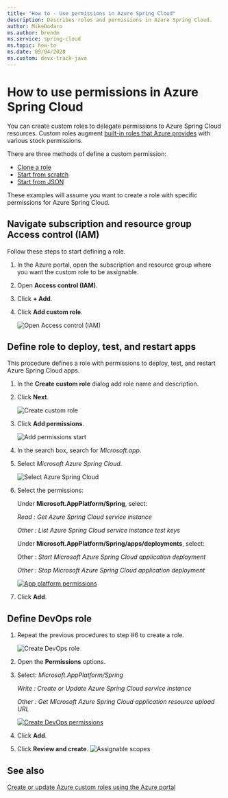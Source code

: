 ```yaml
---
title: "How to - Use permissions in Azure Spring Cloud"
description: Describes roles and permissions in Azure Spring Cloud.
author: MikeDodaro
ms.author: brendm
ms.service: spring-cloud
ms.topic: how-to
ms.date: 09/04/2020
ms.custom: devx-track-java
---
```


# How to use permissions in Azure Spring Cloud
You can create custom roles to delegate permissions to Azure Spring Cloud resources. Custom roles augment [built-in roles that Azure provides](https://docs.microsoft.com/azure/role-based-access-control/built-in-roles) with various stock permissions.

There are three methods of define a custom permission:
* [Clone a role](https://docs.microsoft.com/azure/role-based-access-control/custom-roles-portal#clone-a-role)
* [Start from scratch](https://docs.microsoft.com/azure/role-based-access-control/custom-roles-portal#start-from-scratch)
* [Start from JSON](https://docs.microsoft.com/azure/role-based-access-control/custom-roles-portal#start-from-json)


These examples will assume you want to create a role with specific permissions for Azure Spring Cloud.

## Navigate subscription and resource group Access control (IAM)

Follow these steps to start defining a role.

1. In the Azure portal, open the subscription and resource group where you want the custom role to be assignable.
1. Open **Access control (IAM)**.
1. Click **+ Add**.
1. Click **Add custom role**.

   ![Open Access control (IAM)](media/spring-cloud-permissions/add-custom-role.png)

## Define role to deploy, test, and restart apps
This procedure defines a role with permissions to deploy, test, and restart Azure Spring Cloud apps.

1. In the **Create custom role** dialog add role name and description.
1. Click **Next**.

   ![Create custom role](media/spring-cloud-permissions/create-custom-role.png)

1. Click **Add permissions**.

   ![Add permissions start](media/spring-cloud-permissions/add-permissions.png)

1. In the search box, search for *Microsoft.app*.
1. Select *Microsoft Azure Spring Cloud*.

   ![Select Azure Spring Cloud](media/spring-cloud-permissions/spring-cloud-permissions.png)

1. Select the permissions:

    Under **Microsoft.AppPlatform/Spring**, select:

    *Read : Get Azure Spring Cloud service instance*

    *Other : List Azure Spring Cloud service instance test keys*

    Under **Microsoft.AppPlatform/Spring/apps/deployments**, select: 

    Other : *Start Microsoft Azure Spring Cloud application deployment*

    *Other : Stop Microsoft Azure Spring Cloud application deployment*

   [ ![App platform permissions](media/spring-cloud-permissions/app-platform-permissions.png) ](media/spring-cloud-permissions/app-platform-permissions.png#lightbox)

1. Click **Add**.

## Define DevOps role

1. Repeat the previous procedures to step #6 to create a role.

   ![Create DevOps role](media/spring-cloud-permissions/create-dev-opps-role.png)
1. Open the **Permissions** options.
1. Select: *Microsoft.AppPlatform/Spring*
 
    *Write : Create or Update Azure Spring Cloud service instance*

    *Other : Get Microsoft Azure Spring Cloud application resource upload URL*

   [ ![Create DevOps permissions](media/spring-cloud-permissions/create-dev-opps-role-2.png) ](media/spring-cloud-permissions/create-dev-opps-role-2.png#lightbox)
1. Click **Add**.
1. Click **Review and create**.
   ![Assignable scopes](media/spring-cloud-permissions/dev-ops-role-assignable-scopes.png)


## See also
[Create or update Azure custom roles using the Azure portal](https://docs.microsoft.com/azure/role-based-access-control/custom-roles-portal)